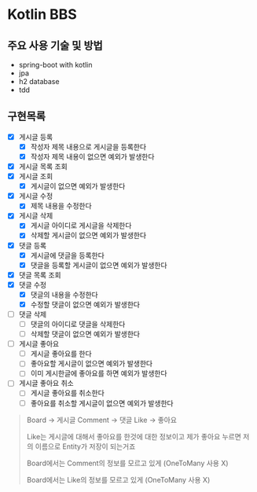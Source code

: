 # Kotlin BBS

## 주요 사용 기술 및 방법

* spring-boot with kotlin
* jpa
* h2 database
* tdd

## 구현목록

* [x] 게시글 등록
    * [x] 작성자 제목 내용으로 게시글을 등록한다
    * [x] 작성자 제목 내용이 없으면 예외가 발생한다
* [x] 게시글 목록 조회
* [x] 게시글 조회
    * [x] 게시글이 없으면 예외가 발생한다
* [x] 게시글 수정
    * [x] 제목 내용을 수정한다
* [x] 게시글 삭제
    * [x] 게시글 아이디로 게시글을 삭제한다
    * [x] 삭제할 게시글이 없으면 예외가 발생한다
* [x] 댓글 등록
    * [x] 게시글에 댓글을 등록한다
    * [x] 댓글을 등록할 게시글이 없으면 예외가 발생한다
* [x] 댓글 목록 조회
* [x] 댓글 수정
    * [x] 댓글의 내용을 수정한다
    * [x] 수정할 댓글이 없으면 예외가 발생한다
* [ ] 댓글 삭제
    * [ ] 댓글의 아이디로 댓글을 삭제한다
    * [ ] 삭제할 댓글이 없으면 예외가 발생한다
* [ ] 게시글 좋아요
    * [ ] 게시글 좋아요를 한다
    * [ ] 좋아요할 게시글이 없으면 예외가 발생한다
    * [ ] 이미 게시한글에 좋아요를 하면 예외가 발생한다
* [ ] 게시글 좋아요 취소
    * [ ] 게시글 좋아요를 취소한다
    * [ ] 좋아요를 취소할 게시글이 없으면 예외가 발생한다

> Board -> 게시글 Comment -> 댓글 Like -> 좋아요
>
> Like는 게시글에 대해서 좋아요를 한것에 대한 정보이고 제가 좋아요 누르면 저의 이름으로 Entity가 저장이 되는거죠
>
> Board에서는 Comment의 정보를 모르고 있게 (OneToMany 사용 X)
>
> Board에서는 Like의 정보를 모르고 있게 (OneToMany 사용 X)